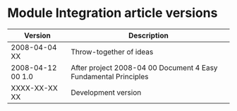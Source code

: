 ﻿Module Integration article versions
===================================

| Version            | Description                                                       |
|--------------------|-------------------------------------------------------------------|
| 2008-04-04 XX      | Throw-together of ideas                                           |
| 2008-04-12 00  1.0 | After project  2008-04 00  Document 4 Easy Fundamental Principles |
| XXXX-XX-XX XX      | Development version                                               |

